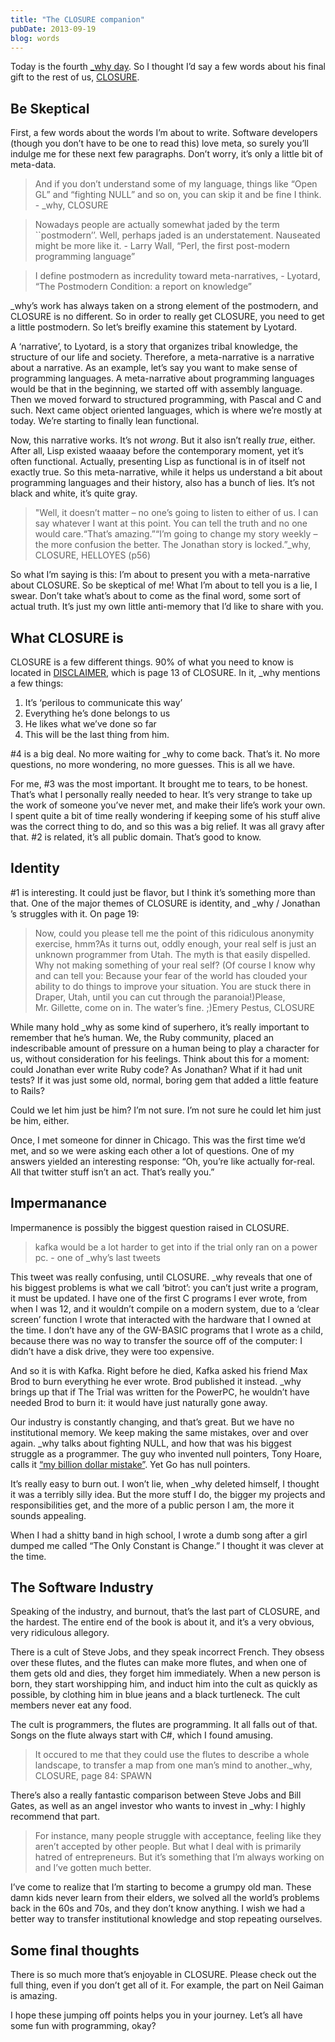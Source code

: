 ```yaml
---
title: "The CLOSURE companion"
pubDate: 2013-09-19
blog: words
---
```



Today is the fourth [_why day](http://whyday.org/). So I thought I’d say a few words about his final gift to the rest of us, [CLOSURE](http://words.steveklabnik.com/closure).

## Be Skeptical

First, a few words about the words I’m about to write. Software developers (though you don’t have to be one to read this) love meta, so surely you’ll indulge me for these next few paragraphs. Don’t worry, it’s only a little bit of meta-data.

> And if you don’t understand some of my language, things like “Open GL” and “fighting NULL” and so on, you can skip it and be fine I think. - _why, CLOSURE
> 

> Nowadays people are actually somewhat jaded by the term ``postmodern’’. Well, perhaps jaded is an understatement. Nauseated might be more like it. - Larry Wall, “Perl, the first post-modern programming language”
> 

> I define postmodern as incredulity toward meta-narratives, - Lyotard, “The Postmodern Condition: a report on knowledge”
> 

_why’s work has always taken on a strong element of the postmodern, and CLOSURE is no different. So in order to really get CLOSURE, you need to get a little postmodern. So let’s breifly examine this statement by Lyotard.

A ‘narrative’, to Lyotard, is a story that organizes tribal knowledge, the structure of our life and society. Therefore, a meta-narrative is a narrative about a narrative. As an example, let’s say you want to make sense of programming languages. A meta-narrative about programming languages would be that in the beginning, we started off with assembly language. Then we moved forward to structured programming, with Pascal and C and such. Next came object oriented languages, which is where we’re mostly at today. We’re starting to finally lean functional.

Now, this narrative works. It’s not *wrong*. But it also isn’t really *true*, either. After all, Lisp existed waaaay before the contemporary moment, yet it’s often functional. Actually, presenting Lisp as functional is in of itself not exactly true. So this meta-narrative, while it helps us understand a bit about programming languages and their history, also has a bunch of lies. It’s not black and white, it’s quite gray.

> "Well, it doesn’t matter – no one’s going to listen to either of us. I can say whatever I want at this point. You can tell the truth and no one would care.“That’s amazing.”“I’m going to change my story weekly – the more confusion the better. The Jonathan story is locked.”_why, CLOSURE, HELLOYES (p56)
> 

So what I’m saying is this: I’m about to present you with a meta-narrative about CLOSURE. So be skeptical of me! What I’m about to tell you is a lie, I swear. Don’t take what’s about to come as the final word, some sort of actual truth. It’s just my own little anti-memory that I’d like to share with you.

## What CLOSURE is

CLOSURE is a few different things. 90% of what you need to know is located in [DISCLAIMER](https://github.com/steveklabnik/CLOSURE/blob/master/PDF/DISCLAIMER.pdf), which is page 13 of CLOSURE. In it, _why mentions a few things:

1. It’s ‘perilous to communicate this way’
2. Everything he’s done belongs to us
3. He likes what we’ve done so far
4. This will be the last thing from him.

#4 is a big deal. No more waiting for _why to come back. That’s it. No more questions, no more wondering, no more guesses. This is all we have.

For me, #3 was the most important. It brought me to tears, to be honest. That’s what I personally really needed to hear. It’s very strange to take up the work of someone you’ve never met, and make their life’s work your own. I spent quite a bit of time really wondering if keeping some of his stuff alive was the correct thing to do, and so this was a big relief. It was all gravy after that. #2 is related, it’s all public domain. That’s good to know.

## Identity

#1 is interesting. It could just be flavor, but I think it’s something more than that. One of the major themes of CLOSURE is identity, and _why / Jonathan ’s struggles with it. On page 19:

> Now, could you please tell me the point of this ridiculous anonymity exercise, hmm?As it turns out, oddly enough, your real self is just an unknown programmer from Utah. The myth is that easily dispelled. Why not making something of your real self? (Of course I know why and can tell you: Because your fear of the world has clouded your ability to do things to improve your situation. You are stuck there in Draper, Utah, until you can cut through the paranoia!)Please, Mr. Gillette, come on in. The water’s fine. ;)Emery Pestus, CLOSURE
> 

While many hold _why as some kind of superhero, it’s really important to remember that he’s human. We, the Ruby community, placed an indescribable amount of pressure on a human being to play a character for us, without consideration for his feelings. Think about this for a moment: could Jonathan ever write Ruby code? As Jonathan? What if it had unit tests? If it was just some old, normal, boring gem that added a little feature to Rails?

Could we let him just be him? I’m not sure. I’m not sure he could let him just be him, either.

Once, I met someone for dinner in Chicago. This was the first time we’d met, and so we were asking each other a lot of questions. One of my answers yielded an interesting response: “Oh, you’re like actually for-real. All that twitter stuff isn’t an act. That’s really you.”

## Impermanance

Impermanence is possibly the biggest question raised in CLOSURE.

> kafka would be a lot harder to get into if the trial only ran on a power pc. - one of _why’s last tweets
> 

This tweet was really confusing, until CLOSURE. _why reveals that one of his biggest problems is what we call ‘bitrot’: you can’t just write a program, it must be updated. I have one of the first C programs I ever wrote, from when I was 12, and it wouldn’t compile on a modern system, due to a ‘clear screen’ function I wrote that interacted with the hardware that I owned at the time. I don’t have any of the GW-BASIC programs that I wrote as a child, because there was no way to transfer the source off of the computer: I didn’t have a disk drive, they were too expensive.

And so it is with Kafka. Right before he died, Kafka asked his friend Max Brod to burn everything he ever wrote. Brod published it instead. _why brings up that if The Trial was written for the PowerPC, he wouldn’t have needed Brod to burn it: it would have just naturally gone away.

Our industry is constantly changing, and that’s great. But we have no institutional memory. We keep making the same mistakes, over and over again. _why talks about fighting NULL, and how that was his biggest struggle as a programmer. The guy who invented null pointers, Tony Hoare, calls it [“my billion dollar mistake”](http://www.infoq.com/presentations/Null-References-The-Billion-Dollar-Mistake-Tony-Hoare). Yet Go has null pointers.

It’s really easy to burn out. I won’t lie, when _why deleted himself, I thought it was a terribly silly idea. But the more stuff I do, the bigger my projects and responsibilities get, and the more of a public person I am, the more it sounds appealing.

When I had a shitty band in high school, I wrote a dumb song after a girl dumped me called “The Only Constant is Change.” I thought it was clever at the time.

## The Software Industry

Speaking of the industry, and burnout, that’s the last part of CLOSURE, and the hardest. The entire end of the book is about it, and it’s a very obvious, very ridiculous allegory.

There is a cult of Steve Jobs, and they speak incorrect French. They obsess over these flutes, and the flutes can make more flutes, and when one of them gets old and dies, they forget him immediately. When a new person is born, they start worshipping him, and induct him into the cult as quickly as possible, by clothing him in blue jeans and a black turtleneck. The cult members never eat any food.

The cult is programmers, the flutes are programming. It all falls out of that. Songs on the flute always start with C#, which I found amusing.

> It occured to me that they could use the flutes to describe a whole landscape, to transfer a map from one man’s mind to another._why, CLOSURE, page 84: SPAWN
> 

There’s also a really fantastic comparison between Steve Jobs and Bill Gates, as well as an angel investor who wants to invest in _why: I highly recommend that part.

> For instance, many people struggle with acceptance, feeling like they aren’t accepted by other people. But what I deal with is primarily hatred of entrepreneurs. But it’s something that I’m always working on and I’ve gotten much better.
> 

I’ve come to realize that I’m starting to become a grumpy old man. These damn kids never learn from their elders, we solved all the world’s problems back in the 60s and 70s, and they don’t know anything. I wish we had a better way to transfer institutional knowledge and stop repeating ourselves.

## Some final thoughts

There is so much more that’s enjoyable in CLOSURE. Please check out the full thing, even if you don’t get all of it. For example, the part on Neil Gaiman is amazing.

I hope these jumping off points helps you in your journey. Let’s all have some fun with programming, okay?
